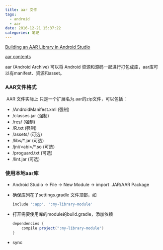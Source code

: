 ```yaml
---
title: aar 文件
tags:
  - android
  - aar
date: 2016-12-21 15:37:22
categories: 笔记
---
```


[Building an AAR Library in Android Studio](https://androidbycode.wordpress.com/2015/02/23/building-an-aar-library-in-android-studio/)

[aar contents](https://developer.android.com/studio/projects/android-library.html#aar-contents)

aar (Android Archive) 可以将 Android 资源和源码一起进行打包成库，aar库可以有manifest、资源和asset。



### AAR文件格式

​	AAR 文件实际上	只是一个扩展名为.aar的zip文件，可以包括：

- /AndroidManifest.xml (强制)
- /classes.jar (强制)
- /res/ (强制)
- /R.txt (强制)
- /assets/ (可选)
- /libs/*.jar (可选)
- /jni/\<abi>/*.so (可选)
- /proguard.txt (可选)
- /lint.jar (可选)



### 使用本地aar库

+ Android Studio -> File -> New Module -> import .JAR/AAR Package

+ 确保库列在了settings.gradle 文件顶部，如

  ```groovy
  include ':app', ':my-library-module'
  ```

+ 打开需要使用库的module的build.gradle，添加依赖

  ```groovy
  dependencies {
      compile project(":my-library-module")
  }
  ```

+ sync

